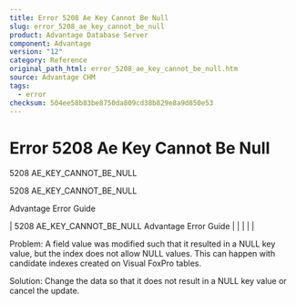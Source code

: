 ```yaml
---
title: Error 5208 Ae Key Cannot Be Null
slug: error_5208_ae_key_cannot_be_null
product: Advantage Database Server
component: Advantage
version: "12"
category: Reference
original_path_html: error_5208_ae_key_cannot_be_null.htm
source: Advantage CHM
tags:
  - error
checksum: 504ee58b83be8750da809cd38b829e8a9d850e53
---
```


# Error 5208 Ae Key Cannot Be Null

5208 AE\_KEY\_CANNOT\_BE\_NULL

5208 AE\_KEY\_CANNOT\_BE\_NULL

Advantage Error Guide

| 5208 AE\_KEY\_CANNOT\_BE\_NULL  Advantage Error Guide |  |  |  |  |

Problem: A field value was modified such that it resulted in a NULL key value, but the index does not allow NULL values. This can happen with candidate indexes created on Visual FoxPro tables.

Solution: Change the data so that it does not result in a NULL key value or cancel the update.
